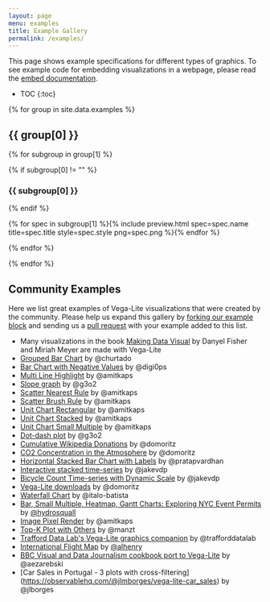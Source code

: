 ```yaml
---
layout: page
menu: examples
title: Example Gallery
permalink: /examples/
---
```


This page shows example specifications for different types of graphics. To see example code for embedding visualizations in a webpage, please read the [embed documentation](../usage/embed.html).

<!-- prettier-ignore -->
- TOC
{:toc}

{% for group in site.data.examples %}

## {{ group[0] }}

{% for subgroup in group[1] %}

{% if subgroup[0] != "" %}

### {{ subgroup[0] }}

{% endif %}

<span class="gallery">{% for spec in subgroup[1] %}{% include preview.html spec=spec.name title=spec.title style=spec.style png=spec.png %}{% endfor %}</span>

{% endfor %}

{% endfor %}

## Community Examples

Here we list great examples of Vega-Lite visualizations that were created by the community. Please help us expand this gallery by [forking our example block](https://bl.ocks.org/domoritz/455e1c7872c4b38a58b90df0c3d7b1b9) and sending us a [pull request](https://github.com/vega/vega-lite/edit/master/site/examples/index.md) with your example added to this list.

- Many visualizations in the book [Making Data Visual](https://makingdatavisual.github.io/figurelist.html) by Danyel Fisher and Miriah Meyer are made with Vega-Lite
- [Grouped Bar Chart](https://bl.ocks.org/domoritz/f5abc519dd990bfcbc3f20f634658364) by @churtado
- [Bar Chart with Negative Values](https://bl.ocks.org/digi0ps/3691287ab4033509e988d67c932fca47) by @digi0ps
- [Multi Line Highlight](https://bl.ocks.org/amitkaps/fe4238e716db53930b2f1a70d3401701) by @amitkaps
- [Slope graph](https://bl.ocks.org/g3o2/a6c539eacfb0b99eaf01e4f20b9f2897) by @g3o2
- [Scatter Nearest Rule](https://bl.ocks.org/amitkaps/abfa7157d4366cc43cbbba55353d35d8) by @amitkaps
- [Scatter Brush Rule](https://bl.ocks.org/amitkaps/a484b94a7e1e0705c5ec865ba31f463c) by @amitkaps
- [Unit Chart Rectangular](https://bl.ocks.org/amitkaps/d6648bd8ddb1c1e3706d7530126d1e2b) by @amitkaps
- [Unit Chart Stacked](https://bl.ocks.org/amitkaps/cdc7dacd8f7d9f2a9cff4b10d3279b86) by @amitkaps
- [Unit Chart Small Multiple](https://bl.ocks.org/amitkaps/67bd6dcb2af300a2b76f1e2351c1afdc) by @amitkaps
- [Dot-dash plot](https://bl.ocks.org/g3o2/bd4362574137061c243a2994ba648fb8) by @g3o2
- [Cumulative Wikipedia Donations](https://bl.ocks.org/domoritz/bef687de0e2dba1f522f674c260ac17f) by @domoritz
- [CO2 Concentration in the Atmosphere](https://bl.ocks.org/domoritz/4e3289f9266fb3ef7e9baa201060361b) by @domoritz
- [Horizontal Stacked Bar Chart with Labels](https://bl.ocks.org/pratapvardhan/00800a4981d43a84efdba0c4cf8ee2e1) by @pratapvardhan
- [Interactive stacked time-series](https://bl.ocks.org/jakevdp/1643ebb6853e76c32e47a969f415f3ea) by @jakevdp
- [Bicycle Count Time-series with Dynamic Scale](https://bl.ocks.org/jakevdp/b511d09ed4e2797234bd6236d7b428f7) by @jakevdp
- [Vega-Lite downloads](https://bl.ocks.org/domoritz/81008b55ae2e2649eb42f600440f87d2) by @domoritz
- [Waterfall Chart](https://bl.ocks.org/italo-batista/5f93b3c9f87dffcf01bb489d90f60652/ef01271c72c57dc940bb357019be1c6cdf9eb51a) by @italo-batista
- [Bar, Small Multiple, Heatmap, Gantt Charts: Exploring NYC Event Permits](https://medium.com/enigma-engineering/exploring-new-york-city-event-permits-with-vega-lite-f83178ff9a8d) by [@hydrosquall](https://twitter.com/hydrosquall)
- [Image Pixel Render](https://beta.observablehq.com/@amitkaps/image-pixel-render-with-vega-lite) by @amitkaps
- [Top-K Plot with Others](https://beta.observablehq.com/@manzt/top-k-plot-with-others-vega-lite-example) by @manzt
- [Trafford Data Lab's Vega-Lite graphics companion](https://www.trafforddatalab.io/interactive_graphics_companion/) by @trafforddatalab
- [International Flight Map](https://observablehq.com/@alhenry/international-flight-map) by [@alhenry](https://twitter.com/maha_albert)
- [BBC Visual and Data Journalism cookbook port to Vega-Lite](https://github.com/aezarebski/vegacookbook) by @aezarebski
- [Car Sales in Portugal - 3 plots with cross-filtering] (https://observablehq.com/@jlmborges/vega-lite-car_sales) by @jlborges
